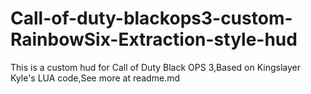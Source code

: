 # Call-of-duty-blackops3-custom-RainbowSix-Extraction-style-hud
This is a custom hud for Call of Duty Black OPS 3,Based on Kingslayer Kyle's LUA code,See more at readme.md
